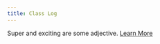 ```yaml
---
title: Class Log
---
```

Super and exciting are some adjective. <a href='../../clog/'>Learn&nbsp;More</a>
